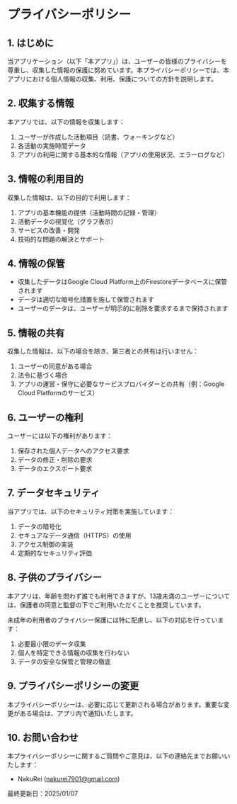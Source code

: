 # プライバシーポリシー

## 1. はじめに

当アプリケーション（以下「本アプリ」）は、ユーザーの皆様のプライバシーを尊重し、収集した情報の保護に努めています。本プライバシーポリシーでは、本アプリにおける個人情報の収集、利用、保護についての方針を説明します。

## 2. 収集する情報

本アプリでは、以下の情報を収集します：

1. ユーザーが作成した活動項目（読書、ウォーキングなど）
2. 各活動の実施時間データ
3. アプリの利用に関する基本的な情報（アプリの使用状況、エラーログなど）

## 3. 情報の利用目的

収集した情報は、以下の目的で利用します：

1. アプリの基本機能の提供（活動時間の記録・管理）
2. 活動データの視覚化（グラフ表示）
3. サービスの改善・開発
4. 技術的な問題の解決とサポート

## 4. 情報の保管

- 収集したデータはGoogle Cloud Platform上のFirestoreデータベースに保管されます
- データは適切な暗号化措置を施して保管されます
- ユーザーのデータは、ユーザーが明示的に削除を要求するまで保持されます

## 5. 情報の共有

収集した情報は、以下の場合を除き、第三者との共有は行いません：

1. ユーザーの同意がある場合
2. 法令に基づく場合
3. アプリの運営・保守に必要なサービスプロバイダーとの共有（例：Google Cloud Platformのサービス）

## 6. ユーザーの権利

ユーザーには以下の権利があります：

1. 保存された個人データへのアクセス要求
2. データの修正・削除の要求
3. データのエクスポート要求

## 7. データセキュリティ

当アプリでは、以下のセキュリティ対策を実施しています：

1. データの暗号化
2. セキュアなデータ通信（HTTPS）の使用
3. アクセス制御の実装
4. 定期的なセキュリティ評価

## 8. 子供のプライバシー

本アプリは、年齢を問わず誰でも利用できますが、13歳未満のユーザーについては、保護者の同意と監督の下でご利用いただくことを推奨しています。

未成年の利用者のプライバシー保護には特に配慮し、以下の対応を行っています：

1. 必要最小限のデータ収集
2. 個人を特定できる情報の収集を行わない
3. データの安全な保管と管理の徹底

## 9. プライバシーポリシーの変更

本プライバシーポリシーは、必要に応じて更新される場合があります。重要な変更がある場合は、アプリ内で通知いたします。

## 10. お問い合わせ

本プライバシーポリシーに関するご質問やご意見は、以下の連絡先までお願いいたします：

- NakuRei (nakurei7901@gmail.com)

最終更新日：2025/01/07
